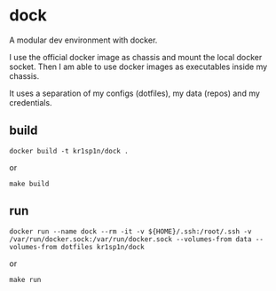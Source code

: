 # dock

A modular dev environment with docker.

I use the official docker image as chassis and mount the local docker socket.
Then I am able to use docker images as executables inside my chassis.

It uses a separation of my configs (dotfiles), my data (repos) and my credentials.

## build

```
docker build -t kr1sp1n/dock .
```
or
```
make build
```

## run

```
docker run --name dock --rm -it -v ${HOME}/.ssh:/root/.ssh -v /var/run/docker.sock:/var/run/docker.sock --volumes-from data --volumes-from dotfiles kr1sp1n/dock
```
or
```
make run
```
